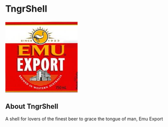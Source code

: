 # TngrShell
![SPORT!](https://github.com/Tangdongle/TngrShell/blob/master/images/sport.jpg)

## About TngrShell
A shell for lovers of the finest beer to grace the tongue of man, Emu Export
